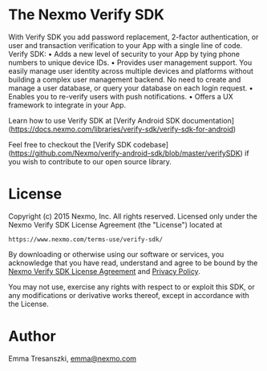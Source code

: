 
The Nexmo Verify SDK
=======

With Verify SDK you add password replacement, 2-factor authentication, or user and transaction verification to your App with a single line of code.
Verify SDK:
•	Adds a new level of security to your App by tying phone numbers to unique device IDs.
•	Provides user management support. You easily manage user identity across multiple devices and platforms without building a complex user management backend. No need to create and manage a user database, or query your database on each login request.
•	Enables you to re-verify users with push notifications.
•	Offers a UX framework to integrate in your App.

Learn how to use Verify SDK at [Verify Android SDK documentation] (https://docs.nexmo.com/libraries/verify-sdk/verify-sdk-for-android)

Feel free to checkout the [Verify SDK codebase] (https://github.com/Nexmo/verify-android-sdk/blob/master/verifySDK) if you wish to contribute to our open source library.

License
=======

Copyright (c) 2015 Nexmo, Inc.
All rights reserved.
Licensed only under the Nexmo Verify SDK License Agreement (the "License") located at

	https://www.nexmo.com/terms-use/verify-sdk/

By downloading or otherwise using our software or services, you acknowledge
that you have read, understand and agree to be bound by the
[Nexmo Verify SDK License Agreement][1] and [Privacy Policy][2].

You may not use, exercise any rights with respect to or exploit this SDK,
or any modifications or derivative works thereof, except in accordance with the License.

 [1]: https://www.nexmo.com/terms-use/verify-sdk/
 [2]: https://www.nexmo.com/privacy-policy/

Author
=======

Emma Tresanszki, emma@nexmo.com

